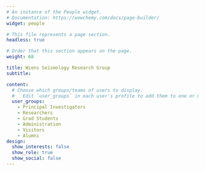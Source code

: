 ```yaml
---
# An instance of the People widget.
# Documentation: https://wowchemy.com/docs/page-builder/
widget: people

# This file represents a page section.
headless: true

# Order that this section appears on the page.
weight: 68

title: Wiens Seismology Research Group
subtitle:

content:
  # Choose which groups/teams of users to display.
  #   Edit `user_groups` in each user's profile to add them to one or more of these groups.
  user_groups:
    - Principal Investigators 
    - Researchers
    - Grad Students
    - Administration
    - Visitors
    - Alumni
design:
  show_interests: false
  show_role: true
  show_social: false
---
```


